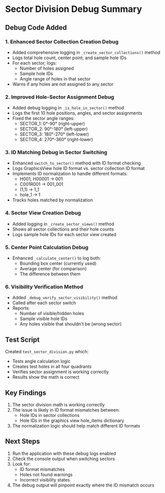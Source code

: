 # Sector Division Debug Summary

## Debug Code Added

### 1. Enhanced Sector Collection Creation Debug
- Added comprehensive logging in `_create_sector_collections()` method
- Logs total hole count, center point, and sample hole IDs
- For each sector, logs:
  - Number of holes assigned
  - Sample hole IDs
  - Angle range of holes in that sector
- Warns if any holes are not assigned to any sector

### 2. Improved Hole-Sector Assignment Debug
- Added debug logging in `_is_hole_in_sector()` method
- Logs the first 10 hole positions, angles, and sector assignments
- Fixed the sector angle ranges:
  - SECTOR_1: 0°-90° (right-upper)
  - SECTOR_2: 90°-180° (left-upper)
  - SECTOR_3: 180°-270° (left-lower)
  - SECTOR_4: 270°-360° (right-lower)

### 3. ID Matching Debug in Sector Switching
- Enhanced `switch_to_sector()` method with ID format checking
- Logs GraphicsView hole ID format vs. sector collection ID format
- Implements ID normalization to handle different formats:
  - H001, H00001 -> 001
  - C001R001 -> 001_001
  - (1,1) -> 1_1
  - hole_1 -> 1
- Tracks holes matched by normalization

### 4. Sector View Creation Debug
- Added logging in `_create_sector_views()` method
- Shows all sector collections and their hole counts
- Logs sample hole IDs for each sector view created

### 5. Center Point Calculation Debug
- Enhanced `_calculate_center()` to log both:
  - Bounding box center (currently used)
  - Average center (for comparison)
  - The difference between them

### 6. Visibility Verification Method
- Added `_debug_verify_sector_visibility()` method
- Called after each sector switch
- Reports:
  - Number of visible/hidden holes
  - Sample visible hole IDs
  - Any holes visible that shouldn't be (wrong sector)

## Test Script
Created `test_sector_division.py` which:
- Tests angle calculation logic
- Creates test holes in all four quadrants
- Verifies sector assignment is working correctly
- Results show the math is correct

## Key Findings
1. The sector division math is working correctly
2. The issue is likely in ID format mismatches between:
   - Hole IDs in sector collections
   - Hole IDs in the graphics view hole_items dictionary
3. The normalization logic should help match different ID formats

## Next Steps
1. Run the application with these debug logs enabled
2. Check the console output when switching sectors
3. Look for:
   - ID format mismatches
   - Holes not found warnings
   - Incorrect visibility states
4. The debug output will pinpoint exactly where the ID mismatch occurs